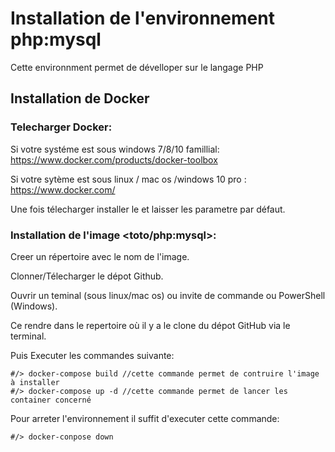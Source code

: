# Installation de l'environnement php:mysql
Cette environnment permet de dévelloper sur le langage PHP
## Installation de Docker
### Telecharger Docker:

  Si votre systéme est sous windows 7/8/10 famillial: https://www.docker.com/products/docker-toolbox
  
  Si votre sytème est sous linux / mac os /windows 10 pro : https://www.docker.com/
  
  Une fois télecharger installer le et laisser les parametre par défaut.
  
### Installation de l'image <toto/php:mysql>:
  
  Creer un répertoire avec le nom de l'image.
  
  Clonner/Télecharger le dépot Github.
  
  Ouvrir un teminal (sous linux/mac os) ou invite de commande ou PowerShell (Windows).
  
  Ce rendre dans le repertoire où il y a le clone du dépot GitHub via le terminal.
  
  Puis Executer les commandes suivante:
  
  ```
  #/> docker-compose build //cette commande permet de contruire l'image à installer
  #/> docker-compose up -d //cette commande permet de lancer les container concerné
  ```
  
  Pour arreter l'environnement il suffit d'executer cette commande:
  
  ```
  #/> docker-conpose down
  ```
